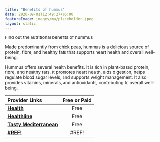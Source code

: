 ```yaml
---
title: "Benefits of hummus"
date: 2020-09-01T12:49:27+06:00
featureImage: images/ma/placeholder.jpeg
layout: static
---
```


Find out the nutritional benefits of hummus

Made predominantly from chick peas, hummus is a delicious source of protein, fibre, and healthy fats that supports heart health and overall well-being.

Hummus offers several health benefits. It is rich in plant-based protein, fibre, and healthy fats. It promotes heart health, aids digestion, helps regulate blood sugar levels, and supports weight management. It also provides vitamins, minerals, and antioxidants, contributing to overall well-being.

| Provider Links      | Free or Paid  |  
| :-----------          | :--------------:      |  
| [**Health**](https://www.health.com/nutrition/is-hummus-healthy) | Free  | 
| [**Healthline**](https://www.healthline.com/nutrition/is-hummus-healthy) | Free  | 
| [**Tasty Mediterranean**](https://tastymediterranean.com/2022/06/08/all-about-hummus-history-origin-and-servings/) | Free  | 
| [**#REF!**](#REF!) | #REF! | 
  

<br/><br/>






